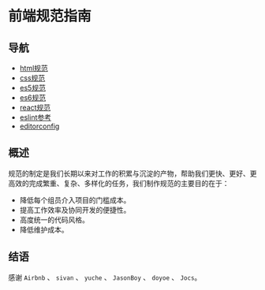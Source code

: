 # 前端规范指南

## 导航

 * [html规范](/html)
 * [css规范](/css)
 * [es5规范](/javascript/es5)
 * [es6规范](/javascript/es6)
 * [react规范](/javascript/react)
 * [eslint参考](/javascript/eslint)
 * [editorconfig](.editorconfig)

## 概述

规范的制定是我们长期以来对工作的积累与沉淀的产物，帮助我们更快、更好、更高效的完成繁重、复杂、多样化的任务，我们制作规范的主要目的在于：

 * 降低每个组员介入项目的门槛成本。
 * 提高工作效率及协同开发的便捷性。
 * 高度统一的代码风格。
 * 降低维护成本。

## 结语

感谢 `Airbnb` 、 `sivan` 、 `yuche` 、 `JasonBoy` 、 `doyoe` 、 `Jocs`。
